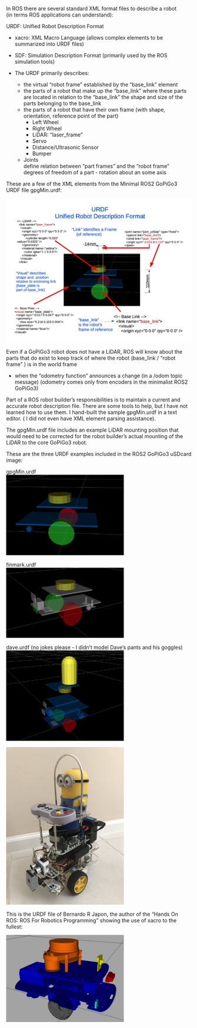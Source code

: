 In ROS there are several standard XML format files to describe a robot  
(in terms ROS applications can understand):  

URDF: Unified Robot Description Format  
- xacro: XML Macro Language (allows complex elements to be summarized into URDF files)
- SDF: Simulation Description Format (primarily used by the ROS simulation tools)
- The URDF primarily describes:

  - the virtual “robot frame” established by the “base_link” element
  - the parts of a robot that make up the “base_link”
    where these parts are located in relation to the “base_link”
    the shape and size of the parts belonging to the base_link
  - the parts of a robot that have their own frame
    (with shape, orientation, reference point of the part)    
    * Left Wheel
    * Right Wheel
    * LiDAR: “laser_frame”
    * Servo
    * Distance/Ultrasonic Sensor
    * Bumper
  - Joints  
    define relation between “part frames” and the “robot frame”  
    degrees of freedom of a part - rotation about an some axis  


These are a few of the XML elements from the Minimal ROS2 GoPiGo3 URDF file gpgMin.urdf:  

<img src="Graphics/URDF_gpgMin.jpg" width="640"/>  

Even if a GoPiGo3 robot does not have a LiDAR, ROS will know about the parts that do exist to keep track of where the robot (base_link / “robot frame” ) is in the world frame
- when the “odometry function” announces a change (in a /odom topic message)
(odometry comes only from encoders in the minimalist ROS2 GoPiGo3)

Part of a ROS robot builder’s responsibilities is to maintain a current and accurate robot description file. There are some tools to help, but I have not learned how to use them. I hand-built the sample gpgMin.urdf in a text editor. ( I did not even have XML element parsing assistance).

The gpgMin.urdf file includes an example LiDAR mounting position that would need to be corrected for the robot builder’s actual mounting of the LiDAR to the core GoPiGo3 robot.

These are the three URDF examples included in the ROS2 GoPiGo3 uSDcard image:

gpgMin.urdf  
<img src="Graphics/gpgMin_urdf.jpg" width="320"/>  

finmark.urdf  
<img src="Graphics/finmark_urdf.jpg" width="320"/>  

dave.urdf (no jokes please - I didn’t model Dave’s pants and his goggles)  
<img src="Graphics/dave_urdf.jpg" width="320"/>  

<img src="Graphics/Dave_LFQtr.jpg" width="320"/>  
 

This is the URDF file of Bernardo R Japon, the author of the “Hands On ROS: ROS For Robotics Programming” showing the use of xacro to the fullest:  

<img src="Graphics/HandsOnROS_gopigo3_urdf.jpg" width="320"/>  
